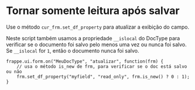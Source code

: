 # Tornar somente leitura após salvar


Use o método `cur_frm.set_df_property` para atualizar a exibição do campo.


Neste script também usamos a propriedade `__islocal` do DocType para verificar se o
documento foi salvo pelo menos uma vez ou nunca foi salvo. Se `__islocal` for `1`,
então o documento nunca foi salvo.



```
frappe.ui.form.on("MeuDocType", "atualizar", function(frm) {
    // usa o método is_new de frm, para verificar se o doc está salvo ou não
    frm.set_df_property("myfield", "read_only", frm.is_new() ? 0 : 1);
}

```